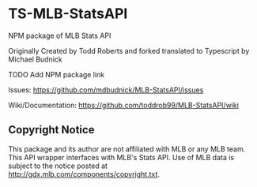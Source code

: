 # TS-MLB-StatsAPI

NPM package of MLB Stats API

Originally Created by Todd Roberts and forked translated to Typescript by Michael Budnick

TODO Add NPM package link

Issues: https://github.com/mdbudnick/MLB-StatsAPI/issues

Wiki/Documentation: https://github.com/toddrob99/MLB-StatsAPI/wiki

## Copyright Notice

This package and its author are not affiliated with MLB or any MLB team. This API wrapper interfaces with MLB's Stats API. Use of MLB data is subject to the notice posted at http://gdx.mlb.com/components/copyright.txt.
